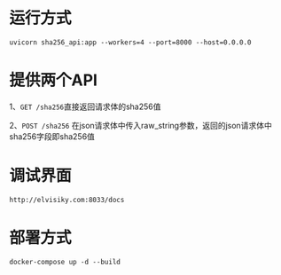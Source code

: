 # 运行方式
```
uvicorn sha256_api:app --workers=4 --port=8000 --host=0.0.0.0
```

# 提供两个API
1、`GET /sha256`直接返回请求体的sha256值

2、`POST /sha256` 在json请求体中传入raw_string参数，返回的json请求体中sha256字段即sha256值

# 调试界面
`http://elvisiky.com:8033/docs`

# 部署方式
```docker-compose up -d --build```